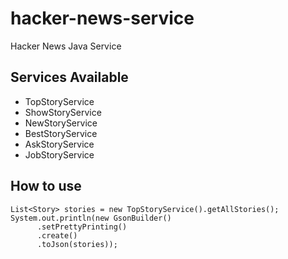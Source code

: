 # hacker-news-service
Hacker News Java Service

## Services Available
- TopStoryService
- ShowStoryService
- NewStoryService
- BestStoryService
- AskStoryService
- JobStoryService

## How to use
```
List<Story> stories = new TopStoryService().getAllStories();
System.out.println(new GsonBuilder()
      .setPrettyPrinting()
      .create()
      .toJson(stories));
```
